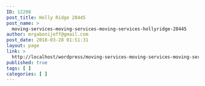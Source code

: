 ```yaml
---
ID: 12208
post_title: Holly Ridge 28445
post_name: >
  moving-services-moving-services-moving-services-hollyridge-28445
author: mrgabonijeff@gmail.com
post_date: 2018-03-28 01:51:31
layout: page
link: >
  http://localhost/wordpress/moving-services-moving-services-moving-services-hollyridge-28445/
published: true
tags: [ ]
categories: [ ]
---
```

